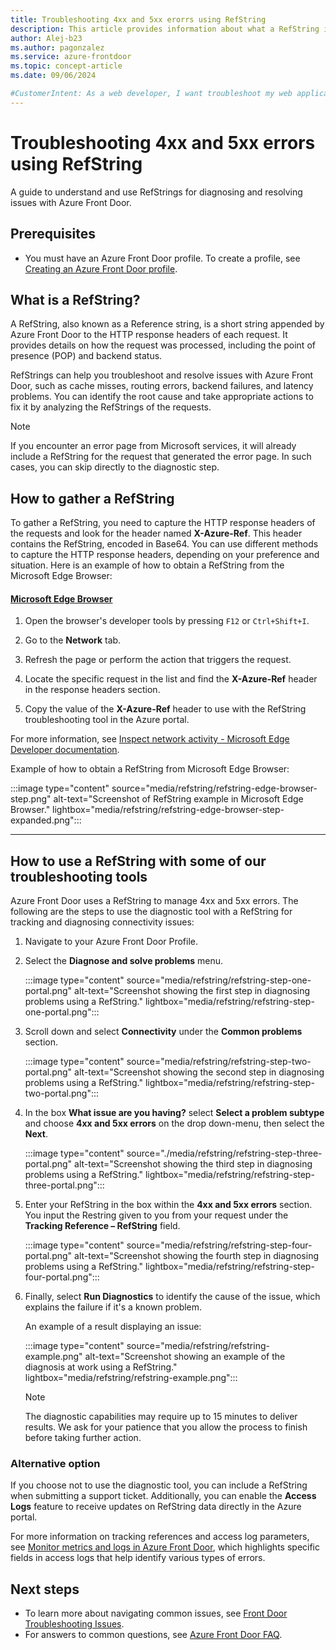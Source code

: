 ```yaml
---
title: Troubleshooting 4xx and 5xx erorrs using RefString 
description: This article provides information about what a RefString is, how to collect them, and use the Azure portal diagnostic tool for troubleshooting 4xx and 5xx errors.
author: Alej-b23 
ms.author: pagonzalez 
ms.service: azure-frontdoor 
ms.topic: concept-article 
ms.date: 09/06/2024

#CustomerIntent: As a web developer, I want troubleshoot my web application using a RefString.
---
```


# Troubleshooting 4xx and 5xx errors using RefString

A guide to understand and use RefStrings for diagnosing and resolving issues with Azure Front Door.

## Prerequisites

* You must have an Azure Front Door profile. To create a profile, see [Creating an Azure Front Door profile](create-front-door-portal.md).

## What is a RefString?

A RefString, also known as a Reference string, is a short string appended by Azure Front Door to the HTTP response headers of each request. It provides details on how the request was processed, including the point of presence (POP) and backend status.

RefStrings can help you troubleshoot and resolve issues with Azure Front Door, such as cache misses, routing errors, backend failures, and latency problems. You can identify the root cause and take appropriate actions to fix it by analyzing the RefStrings of the requests.

> [!NOTE] 
> If you encounter an error page from Microsoft services, it will already include a RefString for the request that generated the error page. In such cases, you can skip directly to the diagnostic step. 

## How to gather a RefString

To gather a RefString, you need to capture the HTTP response headers of the requests and look for the header named **X-Azure-Ref**. This header contains the RefString, encoded in Base64. You can use different methods to capture the HTTP response headers, depending on your preference and situation. Here is an example of how to obtain a RefString from the Microsoft Edge Browser:

#### [Microsoft Edge Browser](#tab/edge)

1. Open the browser's developer tools by pressing `F12` or `Ctrl+Shift+I`.

1. Go to the **Network** tab.

1. Refresh the page or perform the action that triggers the request.

1. Locate the specific request in the list and find the **X-Azure-Ref** header in the response headers section.

1. Copy the value of the **X-Azure-Ref** header to use with the RefString troubleshooting tool in the Azure portal.

For more information, see [Inspect network activity - Microsoft Edge Developer documentation](/microsoft-edge/devtools-guide-chromium/network/).

Example of how to obtain a RefString from Microsoft Edge Browser:

:::image type="content" source="media/refstring/refstring-edge-browser-step.png" alt-text="Screenshot of RefString example in Microsoft Edge Browser." lightbox="media/refstring/refstring-edge-browser-step-expanded.png":::

---

## How to use a RefString with some of our troubleshooting tools
Azure Front Door uses a RefString to manage 4xx and 5xx errors. The following are the steps to use the diagnostic tool with a RefString for tracking and diagnosing connectivity issues:

1.	Navigate to your Azure Front Door Profile.

1.	Select the **Diagnose and solve problems** menu.
 
    :::image type="content" source="media/refstring/refstring-step-one-portal.png" alt-text="Screenshot showing the first step in diagnosing problems using a RefString." lightbox="media/refstring/refstring-step-one-portal.png":::

1.	Scroll down and select **Connectivity** under the **Common problems** section.

    :::image type="content" source="media/refstring/refstring-step-two-portal.png" alt-text="Screenshot showing the second step in diagnosing problems using a RefString." lightbox="media/refstring/refstring-step-two-portal.png":::

1.	In the box **What issue are you having?** select **Select a problem subtype** and choose **4xx and 5xx errors** on the drop down-menu, then select the **Next**.

    :::image type="content" source="./media/refstring/refstring-step-three-portal.png" alt-text="Screenshot showing the third step in diagnosing problems using a RefString." lightbox="media/refstring/refstring-step-three-portal.png":::
 
1.	Enter your RefString in the box within the **4xx and 5xx errors** section. You input the Restring given to you from your request under the **Tracking Reference – RefString** field.

    :::image type="content" source="media/refstring/refstring-step-four-portal.png" alt-text="Screenshot showing the fourth step in diagnosing problems using a RefString." lightbox="media/refstring/refstring-step-four-portal.png":::

1. Finally, select **Run Diagnostics** to identify the cause of the issue, which explains the failure if it's a known problem.

    An example of a result displaying an issue: 

    :::image type="content" source="media/refstring/refstring-example.png" alt-text="Screenshot showing an example of the diagnosis at work using a RefString." lightbox="media/refstring/refstring-example.png":::

    > [!NOTE] 
    > The diagnostic capabilities may require up to 15 minutes to deliver results. We ask for your patience that you allow the process to finish before taking further action.

### Alternative option

If you choose not to use the diagnostic tool, you can include a RefString when submitting a support ticket. Additionally, you can enable the **Access Logs** feature to receive updates on RefString data directly in the Azure portal. 

For more information on tracking references and access log parameters, see [Monitor metrics and logs in Azure Front Door](front-door-diagnostics.md#access-log), which highlights specific fields in access logs that help identify various types of errors.

## Next steps

* To learn more about navigating common issues, see [Front Door Troubleshooting Issues](troubleshoot-issues.md). 
* For answers to common questions, see [Azure Front Door FAQ](front-door-faq.yml).